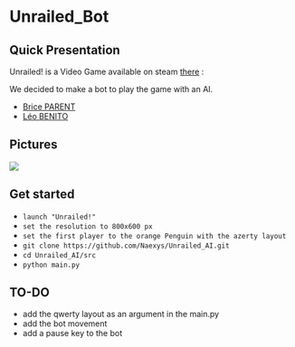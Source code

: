 # Unrailed_Bot
## Quick Presentation

Unrailed! is a Video Game available on steam [there](https://unrailed-game.com/) :

We decided to make a bot to play the game with an AI.

+ [Brice PARENT](https://github.com/Naexys)
+ [Léo BENITO  ](https://github.com/TrAyZeN)

## Pictures

![](assets/demo.gif)


## Get started

* `launch "Unrailed!"`
* `set the resolution to 800x600 px`
* `set the first player to the orange Penguin with the azerty layout`
* `git clone https://github.com/Naexys/Unrailed_AI.git`
* `cd Unrailed_AI/src`
* `python main.py`

## TO-DO

* add the qwerty layout as an argument in the main.py
* add the bot movement
* add a pause key to the bot